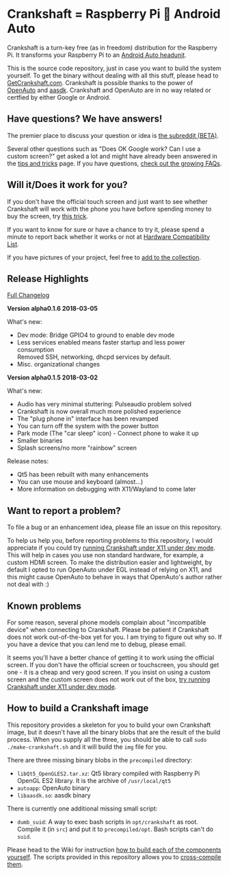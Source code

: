 Crankshaft = Raspberry Pi 💖 Android Auto
==

Crankshaft is a turn-key free (as in freedom) distribution for the Raspberry Pi. It transforms your Raspberry Pi to an [Android Auto headunit](https://www.android.com/auto/).

This is the source code repository, just in case you want to build the system yourself. To get the binary without dealing with all this stuff, please head to [GetCrankshaft.com](http://getcrankshaft.com). Crankshaft is possible thanks to the power of [OpenAuto](https://github.com/f1xpl/openauto) and [aasdk](https://github.com/f1xpl/aasdk). Crankshaft and OpenAuto are in no way related or certfied by either Google or Android.


Have questions? We have answers!
--

The premier place to discuss your question or idea is [the subreddit (BETA)](https://www.reddit.com/r/crankshaft/). 

Several other questions such as "Does OK Google work? Can I use a custom screen?" get asked a lot and might have already been answered in the [tips and tricks](https://github.com/htruong/crankshaft/wiki/Hidden-tips,-tricks,-settings,-etc.) page. If you have questions, [check out the growing FAQs](https://github.com/htruong/crankshaft/wiki/Frequently-Asked-Questions).


Will it/Does it work for you?
--

If you don't have the official touch screen and just want to see whether Crankshaft will work with the phone you have before spending money to buy the screen, try [this trick](https://github.com/htruong/crankshaft/wiki/Frequently-Asked-Questions#i-have-a-pi3-how-can-i-test-crankshaft-compatibility-with-my-phone-before-i-spend-the-money-to-buy-the-official-screen).

If you want to know for sure or have a chance to try it, please spend a minute to report back whether it works or not at [Hardware Compatibility List](https://github.com/htruong/crankshaft/issues/2).

If you have pictures of your project, feel free to [add to the collection](https://photos.app.goo.gl/81hQ6wTuLFNGmRHh2).

Release Highlights
--

[Full Changelog](https://github.com/htruong/crankshaft/blob/master/CHANGELOG.md)

**Version alpha0.1.6 2018-03-05**

What's new:

- Dev mode: Bridge GPIO4 to ground to enable dev mode
- Less services enabled means faster startup and less power consumption\
  Removed SSH, networking, dhcpd services by default.
- Misc. organizational changes

**Version alpha0.1.5 2018-03-02**

What's new:

- Audio has very minimal stuttering: Pulseaudio problem solved
- Crankshaft is now overall much more polished experience
- The "plug phone in" interface has been revamped
- You can turn off the system with the power button
- Park mode (The "car sleep" icon) - Connect phone to wake it up
- Smaller binaries
- Splash screens/no more "rainbow" screen

Release notes:

- Qt5 has been rebuilt with many enhancements
- You can use mouse and keyboard (almost...)
- More information on debugging with X11/Wayland to come later


Want to report a problem?
--

To file a bug or an enhancement idea, please file an issue on this repository. 

To help us help you, before reporting problems to this repository, I would appreciate if you could try [running Crankshaft under X11 under dev mode](https://github.com/htruong/crankshaft/wiki/Crankshaft-dev-mode). This will help in cases you use non standard hardware, for example, a custom HDMI screen. To make the distribution easier and lightweight, by default I opted to run OpenAuto under EGL instead of relying on X11, and this might cause OpenAuto to behave in ways that OpenAuto's author rather not deal with :)

Known problems
--

For some reason, several phone models complain about "incompatible device" when connecting to Crankshaft. Please be patient if Crankshaft does not work out-of-the-box yet for you. I am trying to figure out why so. If you have a device that you can lend me to debug, please email.

It seems you'll have a better chance of getting it to work using the official screen. If you don't have the official screen or touchscreen, you should get one - it is a cheap and very good screen. If you insist on using a custom screen and the custom screen does not work out of the box, [try running Crankshaft under X11 under dev mode](https://github.com/htruong/crankshaft/wiki/Crankshaft-dev-mode).


How to build a Crankshaft image
--

This repository provides a skeleton for you to build your own Crankshaft image, but it doesn't have all the binary blobs that are the result of the build process. When you supply all the three, you should be able to call `sudo ./make-crankshaft.sh` and it will build the `img` file for you.

There are three missing binary blobs in the `precompiled` directory: 

- `libQt5_OpenGLES2.tar.xz`: Qt5 library compiled with Raspberry Pi OpenGL ES2 library. It is the archive of `/usr/local/qt5`
- `autoapp`: OpenAuto binary
- `libaasdk.so`: aasdk binary

There is currently one additional missing small script:

- `dumb_suid`: A way to exec bash scripts in `opt/crankshaft` as root. Compile it (in `src`) and put it to `precompiled/opt`. Bash scripts can't do `suid`.

Please head to the Wiki for instruction [how to build each of the components yourself](https://github.com/htruong/crankshaft/wiki/Building-the-binary-blobs). The scripts provided in this repository allows you to [cross-compile them](https://github.com/htruong/crankshaft/wiki/Cross-compile-on-your-computer).


